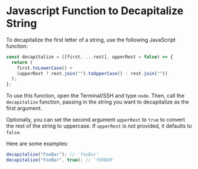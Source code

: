 # Javascript Function to Decapitalize String

To decapitalize the first letter of a string, use the following JavaScript function:

```js
const decapitalize = ([first, ...rest], upperRest = false) => {
  return (
    first.toLowerCase() +
    (upperRest ? rest.join("").toUpperCase() : rest.join(""))
  );
};
```

To use this function, open the Terminal/SSH and type `node`. Then, call the `decapitalize` function, passing in the string you want to decapitalize as the first argument.

Optionally, you can set the second argument `upperRest` to `true` to convert the rest of the string to uppercase. If `upperRest` is not provided, it defaults to `false`.

Here are some examples:

```js
decapitalize("FooBar"); // 'fooBar'
decapitalize("FooBar", true); // 'fOOBAR'
```
